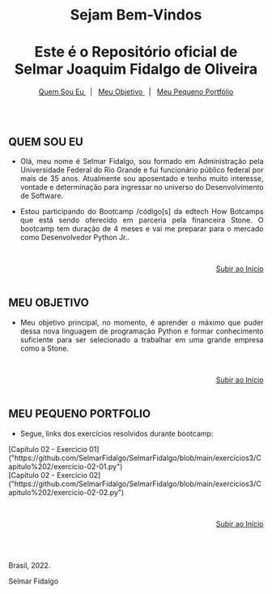 # <center>Sejam Bem-Vindos


<div align="center"><h1 align="center"><span id="home"></span>Este é o Repositório oficial de<br> <b>Selmar Joaquim Fidalgo de Oliveira</b></h1>
<p align="center">
    <a href="#quem-sou-eu"> Quem Sou Eu </a>&nbsp;&nbsp;|&nbsp;&nbsp;
    <a href="#meu-objetivo"> Meu Objetivo </a>&nbsp;&nbsp;|&nbsp;&nbsp;
    <a href="#meu-pequeno-portfolio"> Meu Pequeno Portfólio </a>
</p>
</div>


<br><br>

## QUEM SOU EU

* <p align='justify'>Olá, meu nome é Selmar Fidalgo, sou formado em Administração pela Universidade Federal do Rio Grande e fui funcionário público federal por mais de 35 anos. Atualmente sou aposentado e tenho muito interesse, vontade e determinação para ingressar no universo do Desenvolvimento de Software.</p>

* <p align='justify'>Estou participando do Bootcamp /código[s] da edtech How Botcamps que está sendo oferecido em parceria pela financeira Stone. O bootcamp tem duração de 4 meses e vai me preparar para o mercado como Desenvolvedor Python Jr..</p>
<br><div align="right">[Subir ao Início](#home)</div><br>

## MEU OBJETIVO

* <p align='justify'>Meu objetivo principal, no momento, é aprender o máximo que puder dessa nova linguagem de programação Python e formar conhecimento suficiente para ser selecionado a trabalhar em uma grande empresa como a Stone.</p>
<br><div align="right">[Subir ao Início](#home)</div><br>

## MEU PEQUENO PORTFOLIO

* Segue, links dos exercícios resolvidos durante bootcamp:

<p>
[Capítulo 02 - Exercício 01]("https://github.com/SelmarFidalgo/SelmarFidalgo/blob/main/exercicios3/Capitulo%202/exercicio-02-01.py")
<br>
[Capítulo 02 - Exercício 02]("https://github.com/SelmarFidalgo/SelmarFidalgo/blob/main/exercicios3/Capitulo%202/exercicio-02-02.py")
<br>

<br><div align="right">[Subir ao Início](#home)</div><br>

</p>

<br><br>
Brasil, 2022.

Selmar Fidalgo